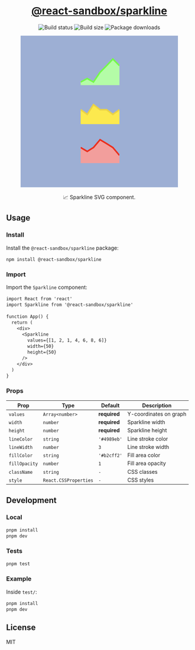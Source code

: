 <h1 align="center">
  <a href="https://www.npmjs.com/package/@react-sandbox/sparkline">@react-sandbox/sparkline</a>
</h1>

<p align="center">
  <img src="https://img.shields.io/github/actions/workflow/status/react-sandbox/sparkline/playwright.yml" alt="Build status" />
  <img src="https://img.shields.io/bundlephobia/minzip/@react-sandbox/sparkline?color=%234ba0f6" alt="Build size" />
  <img src="https://img.shields.io/npm/dt/@react-sandbox/sparkline?color=%234ba0f6" alt="Package downloads" />
</p>

<p align="center">
  <img src="example.png" alt="Example" />
</p>

<p align="center">📈 Sparkline SVG component.</p>

## Usage

### Install

Install the `@react-sandbox/sparkline` package:

```
npm install @react-sandbox/sparkline
```

### Import

Import the `Sparkline` component:

```tsx
import React from 'react'
import Sparkline from '@react-sandbox/sparkline'

function App() {
  return (
    <div>
      <Sparkline
        values={[1, 2, 1, 4, 6, 8, 6]}
        width={50}
        height={50}
      />
    </div>
  )
}
```

### Props

| Prop          | Type                  | Default      | Description            |
| ------------- | --------------------- | ------------ | ---------------------- |
| `values`      | `Array<number>`       | **required** | Y-coordinates on graph |
| `width`       | `number`              | **required** | Sparkline width        |
| `height`      | `number`              | **required** | Sparkline height       |
| `lineColor`   | `string`              | `'#4989eb'`  | Line stroke color      |
| `lineWidth`   | `number`              | `3`          | Line stroke width      |
| `fillColor`   | `string`              | `'#b2cff2'`  | Fill area color        |
| `fillOpacity` | `number`              | `1`          | Fill area opacity      |
| `className`   | `string`              | `-`          | CSS classes            |
| `style`       | `React.CSSProperties` | `-`          | CSS styles             |

## Development

### Local

```
pnpm install
pnpm dev
```

### Tests

```
pnpm test
```

### Example

Inside `test/`:

```
pnpm install
pnpm dev
```

## License

MIT
